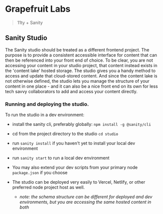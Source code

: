# Grapefruit Labs
> 11ty + Sanity  



## Sanity Studio
The Sanity studio should be treated as a different frontend project. The purpose is to provide a consistent accessible interface for content that can then be referenced into your front end of choice. To be clear, you are not accessing your content in your studio project, that content instead exists in the 'content lake' hosted storage. The studio gives you a handy method to access and update that cloud-stored content. And since the content lake is not otherwise defined, the studio lets you manage the structure of your content in one place - and it can also be a nice front end on its own for less tech savvy collaborators to add and access your content directly.  

### Running and deploying the studio. 
To run the studio in a dev environment:
- install the sanity cli, preferably globally: `npm install -g @sanity/cli`
- cd from the project directory to the studio `cd studio`
- run `sanity install` if you haven't yet to install your local dev environment
- run `sanity start` to run a local dev environment


- You may also extend your dev scripts from your primary node `package.json` if you choose
- The studio can be deployed very easily to Vercel, Netlify, or other preferred node project host as well.
  - _note: the schema structure can be different for deployed and dev environments, but you are accessing the same hosted content in both_

